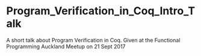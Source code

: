 # Program_Verification_in_Coq_Intro_Talk
A short talk about Program Verification in Coq. Given at the Functional Programming Auckland Meetup on 21 Sept 2017
